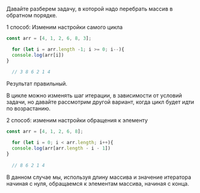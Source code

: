 Давайте разберем задачу, в которой надо перебрать массив в обратном порядке.

1 способ: Изменим настройки самого цикла
```javascript
const arr = [4, 1, 2, 6, 8, 3];

  for (let i = arr.length -1; i >= 0; i--){
  console.log(arr[i])
}
  
  // 3 8 6 2 1 4
```
Результат правильный.

В цикле можно изменять шаг итерации, в зависимости от условий задачи, но
давайте рассмотрим другой вариант, когда цикл будет идти по возрастанию.

2 способ: изменим настройки обращения к элементу

```javascript
const arr = [4, 1, 2, 6, 8];

  for (let i = 0; i < arr.length; i++){
  console.log(arr[arr.length - i - 1])
}
  
  // 8 6 2 1 4
```

В данном случае мы, используя длину массива и значение итератора начиная с нуля,
обращаемся к элементам массива, начиная с конца.
